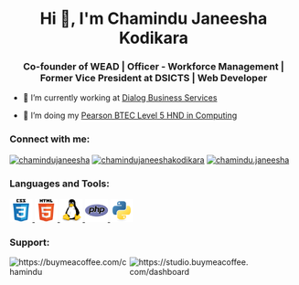 <h1 align="center">Hi 👋, I'm Chamindu Janeesha Kodikara</h1>
<h3 align="center">Co-founder of WEAD | Officer - Workforce Management | Former Vice President at DSICTS | Web Developer</h3>

- 🔭 I’m currently working at [Dialog Business Services](www.dialog.lk)

- 👯 I’m doing my [Pearson BTEC Level 5 HND in Computing](https://esoft.lk/)

<h3 align="left">Connect with me:</h3>
<p align="left">
<a href="https://linkedin.com/in/chamindujaneesha" target="blank"><img align="center" src="https://raw.githubusercontent.com/rahuldkjain/github-profile-readme-generator/master/src/images/icons/Social/linked-in-alt.svg" alt="chamindujaneesha" height="30" width="40" /></a>
<a href="https://fb.com/chamindujaneeshakodikara" target="blank"><img align="center" src="https://raw.githubusercontent.com/rahuldkjain/github-profile-readme-generator/master/src/images/icons/Social/facebook.svg" alt="chamindujaneeshakodikara" height="30" width="40" /></a>
<a href="https://instagram.com/chamindu.janeesha" target="blank"><img align="center" src="https://raw.githubusercontent.com/rahuldkjain/github-profile-readme-generator/master/src/images/icons/Social/instagram.svg" alt="chamindu.janeesha" height="30" width="40" /></a>
</p>

<h3 align="left">Languages and Tools:</h3>
<p align="left"> <a href="https://www.w3schools.com/css/" target="_blank" rel="noreferrer"> <img src="https://raw.githubusercontent.com/devicons/devicon/master/icons/css3/css3-original-wordmark.svg" alt="css3" width="40" height="40"/> </a> <a href="https://www.w3.org/html/" target="_blank" rel="noreferrer"> <img src="https://raw.githubusercontent.com/devicons/devicon/master/icons/html5/html5-original-wordmark.svg" alt="html5" width="40" height="40"/> </a> <a href="https://www.linux.org/" target="_blank" rel="noreferrer"> <img src="https://raw.githubusercontent.com/devicons/devicon/master/icons/linux/linux-original.svg" alt="linux" width="40" height="40"/> </a> <a href="https://www.php.net" target="_blank" rel="noreferrer"> <img src="https://raw.githubusercontent.com/devicons/devicon/master/icons/php/php-original.svg" alt="php" width="40" height="40"/> </a> <a href="https://www.python.org" target="_blank" rel="noreferrer"> <img src="https://raw.githubusercontent.com/devicons/devicon/master/icons/python/python-original.svg" alt="python" width="40" height="40"/> </a> </p>

<h3 align="left">Support:</h3>
<p><a href="https://www.buymeacoffee.com/https://buymeacoffee.com/chamindu"> <img align="left" src="https://cdn.buymeacoffee.com/buttons/v2/default-yellow.png" height="50" width="210" alt="https://buymeacoffee.com/chamindu" /></a><a href="https://ko-fi.com/https://studio.buymeacoffee.com/dashboard"> <img align="left" src="https://cdn.ko-fi.com/cdn/kofi3.png?v=3" height="50" width="210" alt="https://studio.buymeacoffee.com/dashboard" /></a></p><br><br>
